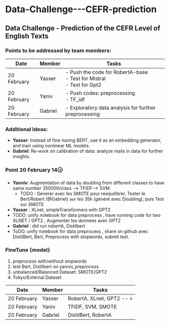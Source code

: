# Data-Challenge---CEFR-prediction

## Data Challenge - Prediction of the CEFR Level of English Texts

### Points to be addressed by team members:

| Date       | Member  | Tasks                                                                  |
|------------|---------|------------------------------------------------------------------------|
| 20 February| Yasser  | - Push the code for RobertA-base <br> - Test for Mistral <br> - Test for Gpt2 |
| 20 February| Yaniv   | - Push codes: preprocessing <br> - TF_idf                             |
| 20 February| Gabriel | - Exploratory data analysis for further preprocessing                  |

### Additional Ideas:

- **Yasser**: Instead of fine-tuning BERT, use it as an embedding generator, and train using nonlinear ML models.
- **Gabriel**: Re-work on calibration of data: analyze mails in data for further insights.


### Point 20 February 14🕝
- **Yanniv**: Augmentation of data by doubling from different classes to have same number 350000/class --> TFIDF--> SVM.
   - TODO :   Generer avec les SMOTE pour reequilibrer, Tester le Bert/Robert (@Gabriel) sur les 35k (généré avec Doubling), puis Test sur SMOTE
- **Yasser** :  XLnet, simpleTransformers with GPT2
 -  TODO: unify notebook for data preprocess , have running code for two XLNET / GPT2 , Augmenter les donnees avec GPT2
- **Gabriel** : did run robertA, Distilbert
- ToDO: unify notebook for data preprocess , share on github avec DistilBert, Bert, Preprocess with stopwords, submit test. 



### FineTune {model}
1. preprocess with/without stopwords
2. test Bert, Distlibert on yanniv_preprocess
3. unbalanced/Balanced Dataset: SMOTE/GPT2
4. Tokyo/External Dataset

| Date       | Member  | Tasks                                                                  |
|------------|---------|------------------------------------------------------------------------|
| 20 February| Yasser  | RobertA, XLnet, GPT2 -- >  
| 20 February| Yaniv   | TFIDF, SVM, SMOTE                |
| 20 February| Gabriel | DistilBert, RobertA      |
